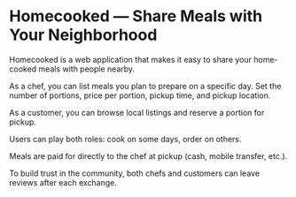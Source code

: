 # Homecooked — Share Meals with Your Neighborhood

Homecooked is a web application that makes it easy to share your home-cooked meals with people nearby.

As a chef, you can list meals you plan to prepare on a specific day. Set the number of portions, price per portion, pickup time, and pickup location.

As a customer, you can browse local listings and reserve a portion for pickup.

Users can play both roles: cook on some days, order on others.

Meals are paid for directly to the chef at pickup (cash, mobile transfer, etc.).

To build trust in the community, both chefs and customers can leave reviews after each exchange.